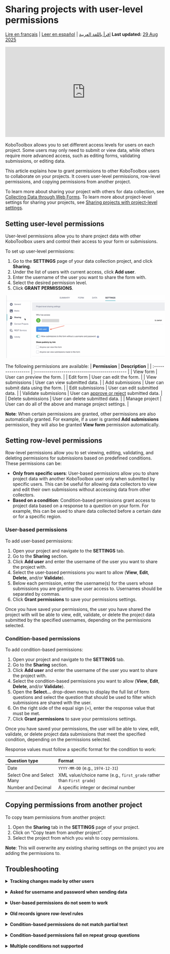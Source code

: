 # Sharing projects with user-level permissions
<a href="fr/managing_permissions.html">Lire en français</a> | <a href="es/managing_permissions.html">Leer en español</a> | <a href="ar/managing_permissions.html">اقرأ باللغة العربية</a>
**Last updated:** <a href="https://github.com/kobotoolbox/docs/blob/2d936225c821d33163324c6fe6093fa30da3c5fa/source/managing_permissions.md" class="reference">29 Aug 2025</a>

<iframe src="https://www.youtube.com/embed/WnCNuxgaMoQ?si=bktZdlug2uBKUyzq" style="width: 100%; aspect-ratio: 16 / 9; height: auto; border: 0;" title="YouTube video player" frameborder="0" allow="accelerometer; autoplay; clipboard-write; encrypted-media; gyroscope; picture-in-picture; web-share" allowfullscreen></iframe>

KoboToolbox allows you to set different access levels for users on each project. Some users may only need to submit or view data, while others require more advanced access, such as editing forms, validating submissions, or editing data.

This article explains how to grant permissions to other KoboToolbox users to collaborate on your projects. It covers user-level permissions, row-level permissions, and copying permissions from another project.

<p class="note">
To learn more about sharing your project with others for data collection, see <a href="https://support.kobotoolbox.org/data_through_webforms.html">Collecting Data through Web Forms</a>. To learn more about project-level settings for sharing your projects, see <a href="https://support.kobotoolbox.org/project_sharing_settings.html">Sharing projects with project-level settings</a>.
</p>

## Setting user-level permissions

User-level permissions allow you to share project data with other KoboToolbox users and control their access to your form or submissions. 

To set up user-level permissions:
1. Go to the **SETTINGS** page of your data collection project, and click **Sharing**.
2. Under the list of users with current access, click **Add user**.
3. Enter the username of the user you want to share the form with.
4. Select the desired permission level.
5. Click **GRANT PERMISSIONS**.

![Adding a user](images/managing_permissions/add_user.png)

The following permissions are available:
| **Permission**    | **Description**                                |
| :----------------- | :--------------------------------------------- |
| View form               | User can preview the form.                                  |
| Edit form      | User can edit the form.                                  |
| View submissions           | User can view submitted data.           |
| Add submissions           | User can submit data using the form.         |
| Edit submissions         | User can edit submitted data.           |
| Validate submissions | User can [approve or reject](https://support.kobotoolbox.org/record_validation.html) submitted data. |
| Delete submissions         | User can delete submitted data.        |
| Manage project      | User can do all of the above and manage project settings.                  |

<p class="note">
<strong>Note</strong>: When certain permissions are granted, other permissions are also automatically granted. For example, if a user is granted <strong>Add submissions</strong> permission, they will also be granted <strong>View form</strong> permission automatically.
</p>

## Setting row-level permissions

Row-level permissions allow you to set viewing, editing, validating, and deleting permissions for submissions based on predefined conditions. These permissions can be:

- **Only from specific users**: User-based permissions allow you to share project data with another KoboToolbox user only when submitted by specific users. This can be useful for allowing data collectors to view and edit their own submissions without accessing data from other collectors.
- **Based on a condition**: Condition-based permissions grant access to project data based on a response to a question on your form. For example, this can be used to share data collected before a certain date or for a specific region.

### User-based permissions

To add user-based permissions:

1. Open your project and navigate to the **SETTINGS** tab.
2. Go to the **Sharing** section.
3. Click **Add user** and enter the username of the user you want to share the project with.
4. Select the user-based permissions you want to allow (**View**, **Edit**, **Delete**, and/or **Validate**).
5. Below each permission, enter the username(s) for the users whose submissions you are granting the user access to. Usernames should be separated by commas.
6. Click **Grant permissions** to save your permissions settings.

Once you have saved your permissions, the user you have shared the project with will be able to view, edit, validate, or delete the project data submitted by the specified usernames, depending on the permissions selected.

### Condition-based permissions

To add condition-based permissions:

1. Open your project and navigate to the **SETTINGS** tab.
2. Go to the **Sharing** section.
3. Click **Add user** and enter the username of the user you want to share the project with.
4. Select the condition-based permissions you want to allow (**View**, **Edit**, **Delete**, and/or **Validate**).
5. Open the **Select…** drop-down menu to display the full list of form questions and select the question that should be used to filter which submissions are shared with the user.
6. On the right side of the equal sign (=), enter the response value that must be met.
7. Click **Grant permissions** to save your permissions settings.
   
Once you have saved your permissions, the user will be able to view, edit, validate, or delete project data submissions that meet the specified condition, depending on the permissions selected.

Response values must follow a specific format for the condition to work:

| **Question type**    | **Format**                                |
| :----------------- | :--------------------------------------------- |
| Date               | <code>YYYY-MM-DD</code> (e.g., <code>1974-12-31</code>)                                  |
| Select One and Select Many      | XML value/choice name (e.g., <code>first_grade</code> rather than <code>First grade</code>)                                   |
| Number and Decimal           | A specific integer or decimal number            |

## Copying permissions from another project

To copy team permissions from another project:

1. Open the **Sharing** tab in the **SETTINGS** page of your project.
2. Click on “Copy team from another project”.
3. Select the project from which you wish to copy permissions.

<p class="note">
<strong>Note</strong>: This will overwrite any existing sharing settings on the project you are adding the permissions to.
</p>

## Troubleshooting

<details>
<summary><strong>Tracking changes made by other users</strong></summary>
KoboToolbox keeps <a href="https://support.kobotoolbox.org/activity_logs.html">Activity Logs</a> that show a complete timeline of account and project actions. <strong>Project History Logs</strong> record every modification inside a project—uploads, edits, deletions, and submissions—so you can trace changes, assign responsibility, and pinpoint when problems began.
</details>
<br>
<details>
<summary><strong>Asked for username and password when sending data</strong></summary>
If a sign-in pop-up appears when you try to submit, the project is set to <a href="https://support.kobotoolbox.org/project_sharing_settings.html">require authentication</a> for data collection. In this case, you can submit data only if your account has Add submissions permission. Enter your KoboToolbox username and password to continue.
</details>
<br>
<details>
<summary><strong>User-based permissions do not seem to work</strong></summary>
User-based permissions apply only when <a href="https://support.kobotoolbox.org/project_sharing_settings.html">authentication is required</a> and each submission carries a username. Open the project <strong>FORM</strong> tab and turn off “Allow submissions to this form without a username and password” under <strong>Collect data</strong>.
</details>
<br>
<details>
<summary><strong>Old records ignore row-level rules</strong></summary>
Submissions made before <a href="https://support.kobotoolbox.org/project_sharing_settings.html">authentication was required</a> may not have a username attached, so user-based rules cannot filter them. 
</details>
<br>
<details>
<summary><strong>Condition-based permissions do not match partial text</strong></summary>
The filter must include the exact response value. For example, filtering on <code>developer</code> will not match <code>software_developer</code>. Write the full value you expect, or adjust your form so the exact value is captured.
</details>
<br>
<details>
<summary><strong>Condition-based permissions fail on repeat group questions</strong></summary>
Filters cannot look inside a repeat group because one submission can hold several different answers. If you need this, see the Community Forum post <a href="https://community.kobotoolbox.org/t/condition-based-permissions-from-a-repeat-group-value/59449">Condition-Based Permissions Using a Repeat Group Value</a> for a spreadsheet workaround.
</details>
<br>
<details>
<summary><strong>Multiple conditions not supported</strong></summary>
Condition-based permissions accept only one condition. If you need to set permissions based on multiple conditions, consider creating a condition-based calculation in your form that yields a single value for filtering.
</details>

